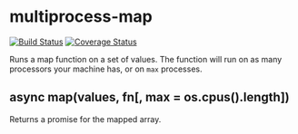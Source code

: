 # multiprocess-map

[![Build Status](https://travis-ci.org/fabiosantoscode/multiprocess-map.svg?branch=master)](https://travis-ci.org/fabiosantoscode/multiprocess-map) [![Coverage Status](https://coveralls.io/repos/github/fabiosantoscode/multiprocess-map/badge.svg?branch=master)](https://coveralls.io/github/fabiosantoscode/multiprocess-map?branch=master)

Runs a map function on a set of values. The function will run on as many processors your machine has, or on `max` processes.

## async map(values, fn[, max = os.cpus().length])

Returns a promise for the mapped array.

